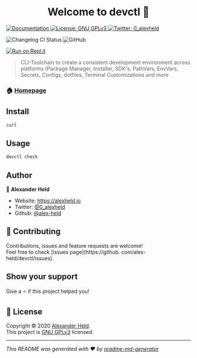 <h1 align="center">Welcome to devctl 👋</h1>
<p>
  <a href="https://github.com/alex-held/devctl/wiki" target="_blank">
    <img alt="Documentation" src="https://img.shields.io/badge/documentation-yes-brightgreen.svg" />
  </a>
  <a href="https://www.gnu.org/licenses/gpl-3.0.en.html" target="_blank">
    <img alt="License: GNU GPLv3" src="https://img.shields.io/badge/License-GNU GPLv3-yellow.svg" />
  </a>
  <a href="https://twitter.com/0_alexheld" target="_blank">
    <img alt="Twitter: 0_alexheld" src="https://img.shields.io/twitter/follow/0_alexheld.svg?style=social" />
  </a>
</p>

![Changelog CI Status](https://github.com/alex-held/devctl/workflows/auto-changelog/badge.svg)
![GitHub](https://img.shields.io/github/license/alex-held/devctl?style=flat-square)


[![Run on Repl.it](https://repl.it/badge/github/alex-held/devctl)](https://repl.it/github/alex-held/devctl)


> CLI-Toolchain to create a consistent development environment across platforms (Package Manager, Installer, SDK's, PathVars, EnvVars, Secrets, Configs, dotfiles, Terminal Customizations and more

### 🏠 [Homepage](https://github.com/alex-held/dev-env/wiki)

## Install

```sh
curl
```

## Usage

```sh
devctl check
```

## Author

👤 **Alexander Held**

* Website: https://alexheld.io
* Twitter: [@0_alexheld](https://twitter.com/0_alexheld)
* Github: [@alex-held](https://github.com/alex-held)

## 🤝 Contributing

Contributions, issues and feature requests are welcome!<br />Feel free to check [issues page](https://github.
com/alex-held/devctl/issues). 

## Show your support

Give a ⭐️ if this project helped you!

## 📝 License

Copyright © 2020 [Alexander Held](https://github.com/alex-held).<br />
This project is [GNU GPLv3](https://www.gnu.org/licenses/gpl-3.0.en.html) licensed.

***
_This README was generated with ❤️ by [readme-md-generator](https://github.com/kefranabg/readme-md-generator)_
